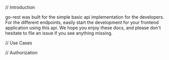 // Introduction

go-rest was built for the simple basic api implementation for the developers. For the different endpoints, easily start the development for your frontend application using this api. We hope you enjoy these docs, and please don't hesitate to file an issue if you see anything missing.

// Use Cases

// Authorization
